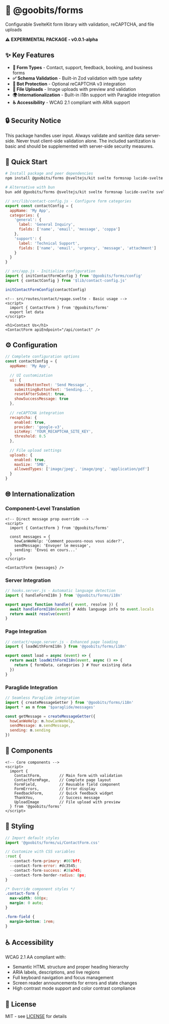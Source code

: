 # 📝 @goobits/forms
Configurable SvelteKit form library with validation, reCAPTCHA, and file uploads

⚠️ **EXPERIMENTAL PACKAGE - v0.0.1-alpha**

## ✨ Key Features
- **🎨 Form Types** - Contact, support, feedback, booking, and business forms
- **✅ Schema Validation** - Built-in Zod validation with type safety
- **🔐 Bot Protection** - Optional reCAPTCHA v3 integration
- **📎 File Uploads** - Image uploads with preview and validation
- **🌍 Internationalization** - Built-in i18n support with Paraglide integration
- **♿ Accessibility** - WCAG 2.1 compliant with ARIA support

## 🔒 Security Notice
This package handles user input. Always validate and sanitize data server-side. Never trust client-side validation alone. The included sanitization is basic and should be supplemented with server-side security measures.

## 🚀 Quick Start
```bash
# Install package and peer dependencies
npm install @goobits/forms @sveltejs/kit svelte formsnap lucide-svelte sveltekit-superforms zod

# Alternative with bun
bun add @goobits/forms @sveltejs/kit svelte formsnap lucide-svelte sveltekit-superforms zod
```

```js
// src/lib/contact-config.js - Configure form categories
export const contactConfig = {
  appName: 'My App',
  categories: {
    'general': {
      label: 'General Inquiry',
      fields: ['name', 'email', 'message', 'coppa']
    },
    'support': {
      label: 'Technical Support',  
      fields: ['name', 'email', 'urgency', 'message', 'attachment']
    }
  }
}
```

```js
// src/app.js - Initialize configuration
import { initContactFormConfig } from '@goobits/forms/config'
import { contactConfig } from '$lib/contact-config.js'

initContactFormConfig(contactConfig)
```

```svelte
<!-- src/routes/contact/+page.svelte - Basic usage -->
<script>
  import { ContactForm } from '@goobits/forms'
  export let data
</script>

<h1>Contact Us</h1>
<ContactForm apiEndpoint="/api/contact" />
```

## ⚙️ Configuration

```js
// Complete configuration options
const contactConfig = {
  appName: 'My App',
  
  // UI customization
  ui: {
    submitButtonText: 'Send Message',
    submittingButtonText: 'Sending...',
    resetAfterSubmit: true,
    showSuccessMessage: true
  },
  
  // reCAPTCHA integration
  recaptcha: {
    enabled: true,
    provider: 'google-v3',
    siteKey: 'YOUR_RECAPTCHA_SITE_KEY',
    threshold: 0.5
  },
  
  // File upload settings
  uploads: {
    enabled: true,
    maxSize: '5MB',
    allowedTypes: ['image/jpeg', 'image/png', 'application/pdf']
  }
}
```

## 🌐 Internationalization

### Component-Level Translation
```svelte
<!-- Direct message prop override -->
<script>
  import { ContactForm } from '@goobits/forms'
  
  const messages = {
    howCanWeHelp: 'Comment pouvons-nous vous aider?',
    sendMessage: 'Envoyer le message',
    sending: 'Envoi en cours...'
  }
</script>

<ContactForm {messages} />
```

### Server Integration
```js
// hooks.server.js - Automatic language detection
import { handleFormI18n } from '@goobits/forms/i18n'

export async function handle({ event, resolve }) {
  await handleFormI18n(event) # Adds language info to event.locals
  return await resolve(event)
}
```

### Page Integration
```js
// contact/+page.server.js - Enhanced page loading
import { loadWithFormI18n } from '@goobits/forms/i18n'

export const load = async (event) => {
  return await loadWithFormI18n(event, async () => {
    return { formData, categories } # Your existing data
  })
}
```

### Paraglide Integration
```js
// Seamless Paraglide integration
import { createMessageGetter } from '@goobits/forms/i18n'
import * as m from '$paraglide/messages'

const getMessage = createMessageGetter({
  howCanWeHelp: m.howCanWeHelp,
  sendMessage: m.sendMessage,
  sending: m.sending
})
```

## 🧩 Components

```svelte
<!-- Core components -->
<script>
  import { 
    ContactForm,        // Main form with validation
    ContactFormPage,    // Complete page layout
    FormField,          // Reusable field component
    FormErrors,         // Error display
    FeedbackForm,       // Quick feedback widget
    ThankYou,           // Success message
    UploadImage         // File upload with preview
  } from '@goobits/forms'
</script>
```

## 🎨 Styling

```js
// Import default styles
import '@goobits/forms/ui/ContactForm.css'

// Customize with CSS variables
:root {
  --contact-form-primary: #007bff;
  --contact-form-error: #dc3545;
  --contact-form-success: #28a745;
  --contact-form-border-radius: 8px;
}
```

```css
/* Override component styles */
.contact-form {
  max-width: 600px;
  margin: 0 auto;
}

.form-field {
  margin-bottom: 1rem;
}
```

## ♿ Accessibility

WCAG 2.1 AA compliant with:
- Semantic HTML structure and proper heading hierarchy
- ARIA labels, descriptions, and live regions
- Full keyboard navigation and focus management
- Screen reader announcements for errors and state changes
- High contrast mode support and color contrast compliance

## 📝 License

MIT - see [LICENSE](LICENSE) for details